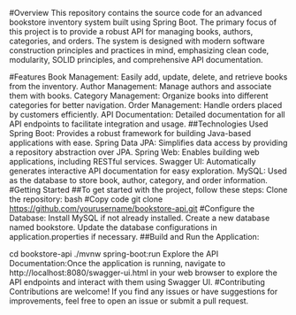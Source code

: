 #Overview
This repository contains the source code for an advanced bookstore inventory system built using Spring Boot. The primary focus of this project is to provide a robust API for managing books, authors, categories, and orders. The system is designed with modern software construction principles and practices in mind, emphasizing clean code, modularity, SOLID principles, and comprehensive API documentation.

#Features
Book Management: Easily add, update, delete, and retrieve books from the inventory.
Author Management: Manage authors and associate them with books.
Category Management: Organize books into different categories for better navigation.
Order Management: Handle orders placed by customers efficiently.
API Documentation: Detailed documentation for all API endpoints to facilitate integration and usage.
##Technologies Used
Spring Boot: Provides a robust framework for building Java-based applications with ease.
Spring Data JPA: Simplifies data access by providing a repository abstraction over JPA.
Spring Web: Enables building web applications, including RESTful services.
Swagger UI: Automatically generates interactive API documentation for easy exploration.
MySQL: Used as the database to store book, author, category, and order information.
#Getting Started
##To get started with the project, follow these steps:
Clone the repository:
bash
#Copy code
git clone https://github.com/yourusername/bookstore-api.git
#Configure the Database:
Install MySQL if not already installed.
Create a new database named bookstore.
Update the database configurations in application.properties if necessary.
##Build and Run the Application:

cd bookstore-api
./mvnw spring-boot:run
Explore the API Documentation:Once the application is running, navigate to http://localhost:8080/swagger-ui.html in your web browser to explore the API endpoints and interact with them using Swagger UI.
#Contributing
Contributions are welcome! If you find any issues or have suggestions for improvements, feel free to open an issue or submit a pull request.
